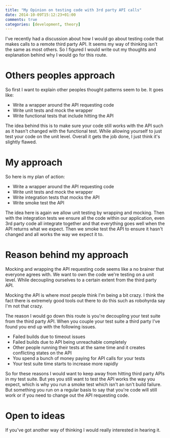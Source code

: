 ```yaml
---
title: "My Opinion on testing code with 3rd party API calls"
date: 2014-10-09T15:12:23+01:00
comments: true
categories: [development, theory]
---
```

I've recently had a discussion about how I would go about testing code that makes calls to a remote third party API. It seems my way of thinking isn't the same as most others. So I figured I would write out my thoughts and explanation behind why I would go for this route.

<!-- more -->
# Others peoples approach

So first I want to explain other peoples thought patterns seem to be. It goes like:

* Write a wrapper around the API requesting code
* Write unit tests and mock the wrapper
* Write functional tests that include hitting the API

The idea behind this is to make sure your code still works with the API such as it hasn't changed with the functional test. While allowing yourself to just test your code on the unit level. Overall it gets the job done, I just think it's slightly flawed.

# My approach

So here is my plan of action:

* Write a wrapper around the API requesting code
* Write unit tests and mock the wrapper
* Write integration tests that mocks the API
* Write smoke test the API

The idea here is again we allow unit testing by wrapping and mocking. Then with the integration tests we ensure all the code within our application, even 3rd party code all integrate together and that everything goes well when the API returns what we expect. Then we smoke test the API to ensure it hasn't changed and all works the way we expect it to.

# Reason behind my approach

Mocking and wrapping the API requesting code seems like a no brainer that everyone agrees with. We want to own the code we're testing on a unit level. While decoupling ourselves to a certain extent from the third party API.

Mocking the API is where most people think I'm being a bit crazy. I think the fact there is extremely good tools out there to do this such as robohyrda say I'm not that crazy.

The reason I would go down this route is you're decoupling your test suite from the third party API. When you couple your test suite a third party I've found you end up with the following issues.

* Failed builds due to timeout issues
* Failed builds due to API being unreachable completely
* Other people running their tests at the same time and it creates conflicting states on the API
* You spend a bunch of money paying for API calls for your tests
* Your test suite time starts to increase more rapidly

So for these reasons I would want to keep away from hitting third party APIs in my test suite. But yes you still want to test the API works the way you expect, which is why you run a smoke test which isn't an isn't build failure. But something you run on a regular basis to say that you're code will still work or if you need to change out the API requesting code.

# Open to ideas

If you've got another way of thinking I would really interested in hearing it.
